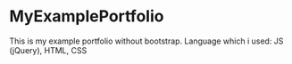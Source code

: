 # MyExamplePortfolio
This is my example portfolio without bootstrap. 
Language which i used: JS (jQuery), HTML, CSS
